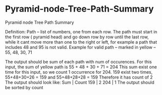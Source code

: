 # Pyramid-node-Tree-Path-Summary
Pyramid node Tree Path Summary

Definition:
Path – list of numbers, one from each row. The path must start in the first row ( pyramid head) and go down row by row until the last row, while it cant move more than one to the right or left, for example a path that includes  48 and 95 is not valid.
Example for valid path – marked in yellow – 55, 48, 30, 71

The output should be  sum of each path with num of occurences.
For this input, the sum of yellow path is 55 + 48 + 30 + 71 = 204
This sum exist one time for this input, so we count 1 occurrence for 204.
159 exist two times, 55+48+30+26 = 159 and 55+48+28+28 = 159
Therefore it has count of 2
The output should look like:
Sum | Count
159 | 2
204 | 1
The output should be sorted by count

